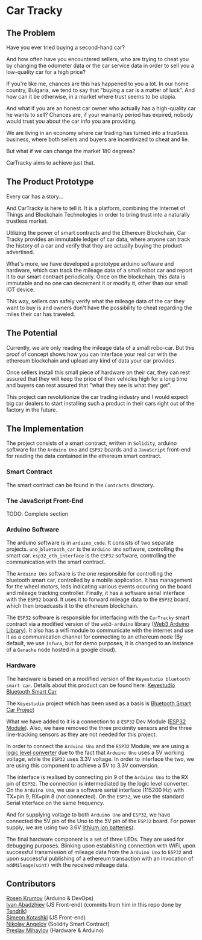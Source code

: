 # Car Tracky

## The Problem
Have you ever tried buying a second-hand car?

And how often have you encountered sellers, who are trying to cheat you by changing the odometer data or the car service data in order to sell you a low-quality car for a high price?

If you're like me, chances are this has happened to you a lot.
In our home country, Bulgaria, we tend to say that "buying a car is a matter of luck".
And how can it be otherwise, in a market where trust seems to be utopia.

And what if you are an honest car owner who actually has a high-quality car he wants to sell?
Chances are, if your warranty period has expired, nobody would trust you about the car info you are providing.

We are living in an economy where car trading has turned into a trustless business, where both sellers and buyers are incentivized to cheat and lie.

But what if we can change the market 180 degrees?

CarTracky aims to achieve just that.

## The Product Prototype

Every car has a story...

And CarTracky is here to tell it.
It is a platform, combining the Internet of Things and Blockchain Technologies in order to bring trust into a naturally trustless market.

Utilizing the power of smart contracts and the Ethereum Blockchain, Car Tracky provides an immutable ledger of car data, where anyone can track the history of a car and verify that they are actually buying the product advertised.

What's more, we have developed a prototype arduino software and hardware, which can track the mileage data of a small robot car and report it to our smart contract periodically. Once on the blockchain, this data is immutable and no one can decrement it or modify it, other than our small IOT device.

This way, sellers can safely verify what the mileage data of the car they want to buy is and owners don't have the possibility to cheat regarding the miles their car has traveled.

## The Potential 

Currently, we are only reading the mileage data of a small robo-car. But this proof of concept shows how you can interface your real car with the ethereum blockchain and upload any kind of data your car provides.

Once sellers install this small piece of hardware on their car, they can rest assured that they will keep the price of their vehicles high for a long time and buyers can rest assured that "what they see is what they get".

This project can revolutionize the car trading industry and I would expect big car dealers to start installing such a product in their cars right out of the factory in the future.

## The Implementation

The project consists of a smart contract, written in `Solidity`, arduino software for the `Arduino Uno` and `ESP32` boards and a `JavaScript` front-end for reading the data contained in the ethereum smart contract.

### Smart Contract
The smart contract can be found in the `Contracts` directory.

### The JavaScript Front-End
TODO: Complete section

### Arduino Software
The arduino software is in `arduino_code`.
It consists of two separate projects.
`uno_bluetooth_car` is the `Arduino Uno` software, controlling the smart car.
`esp32_eth_interface` is the `ESP32` software, controlling the communication with the smart contract.

The `Arduino Uno` software is the one responsible for controlling the bluetooth smart car, controlled by a mobile application.
It has management for the wheel motors, leds indicating various events occuring on the board and mileage tracking controller.
Finally, it has a software serial interface with the `ESP32` board. It uses it to forward mileage data to the `ESP32` board, which then broadcasts it to the ethereum blockchain.

The `ESP32` software is responsible for interfacing with the `CarTracky` smart contract via a modified version of the `web3-arduino` library ([Web3 Arduino Library](https://github.com/kopanitsa/web3-arduino)). It also has a wifi module to communicate with the internet and use it as a communication channel for connecting to an ethereum node (By default, we use `Infura`, but for demo purposes, it is changed to an instance of a `Ganache` node hosted in a google cloud).

### Hardware
The hardware is based on a modified version of the `Keyestudio bluetooth smart car`. 
Details about this product can be found here: [Keyestudio Bluetooth Smart Car](http://wiki.keyestudio.com/index.php/Ks0159_keyestudio_Desktop_Bluetooth_Mini_Smart_Car)

The `Keyestudio` project which has been used as a basis is [Bluetooth Smart Car Project](http://wiki.keyestudio.com/index.php/Ks0159_keyestudio_Desktop_Bluetooth_Mini_Smart_Car#Project_3:_Bluetooth_smart_car)

What we have added to it is a connection to a `ESP32` Dev Module ([ESP32 Module](https://www.espressif.com/en/products/hardware/esp32-devkitc/overview)). Also, we have removed the three proximity sensors and the three line-tracking sensors as they are not needed for this project.

In order to connect the `Arduino Uno` and the `ESP32` Module, we are using a [logic level converter](https://www.sparkfun.com/products/12009) due to the fact that `Arduino Uno` uses a 5V working voltage, while the `ESP32` uses 3.3V voltage. In order to interface the two, we are using this component to achieve a 5V to 3.3V conversion.

The interface is realised by connecting pin 9 of the `Arduino Uno` to the RX pin of `ESP32`. The connection is intermediated by the logic level converter. On the `Arduino Uno`, we use a software serial interface (115200 Hz) with TX=pin 9, RX=pin 8 (not connected).
On the `ESP32`, we use the standard Serial interface on the same frequency.

And for supplying voltage to both `Arduino Uno` and `ESP32`, we have connected the 5V pin of the Uno to the 5V pin of the `ESP32` board.
For power supply, we are using two 3.6V [lithium ion batteries](https://uk.farnell.com/ansmann/1307-0000/li-ion-battery-3-6v-2600mah/dp/2723326)).

The final hardware component is a set of three LEDs. They are used for debugging purposes. Blinking upon establishing connection with WiFi, upon successful transmission of mileage data from the `Arduino Uno` to `ESP32` and upon successful publishing of a ethereum transaction with an invocation of `addMileage(uint)` with the received mileage data.

## Contributors
[Rosen Krumov](https://github.com/rosenkrumov) (Arduino & DevOps)  
[Ivan Abadzhiev](https://github.com/ivanabadzhiev) (JS Front-end) (commits from him in this repo done by [Tendrik](https://github.com/tendrik))  
[Simeon Kotashki](https://github.com/skotashki) (JS Front-end)  
[Nikolay Angelov](https://github.com/nikolayangelov) (Solidity Smart Contract)  
[Preslav Mihaylov](https://github.com/preslavmihaylov) (Hardware & Arduino)  
